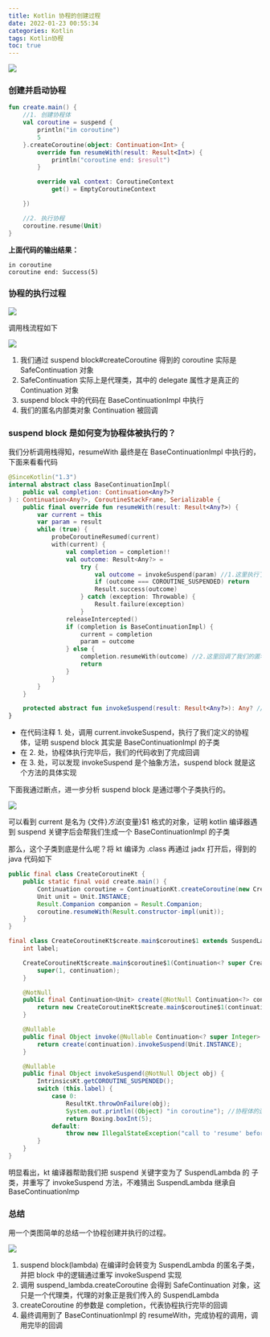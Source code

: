 ```yaml
---
title: Kotlin 协程的创建过程
date: 2022-01-23 00:55:34
categories: Kotlin
tags: Kotlin协程
toc: true
---
```


![](covers/kotlin_cover.png)

### 创建并启动协程

```kotlin
fun create.main() {
    //1. 创建协程体
    val coroutine = suspend {
        println("in coroutine")
        5
    }.createCoroutine(object: Continuation<Int> {
        override fun resumeWith(result: Result<Int>) {
            println("coroutine end: $result")
        }

        override val context: CoroutineContext
            get() = EmptyCoroutineContext

    })

    //2. 执行协程
    coroutine.resume(Unit)
}
```

**上面代码的输出结果：**
```console
in coroutine
coroutine end: Success(5)
```

### 协程的执行过程

![](./call_stack.png)

调用栈流程如下

![](./call_process.png)

1. 我们通过 suspend block#createCoroutine 得到的 coroutine 实际是 SafeContinuation 对象 
2. SafeContinuation 实际上是代理类，其中的 delegate 属性才是真正的 Continuation 对象 
3. suspend block 中的代码在 BaseContinuationImpl 中执行 
4. 我们的匿名内部类对象 Continuation 被回调

### suspend block 是如何变为协程体被执行的？

我们分析调用栈得知，resumeWith 最终是在 BaseContinuationImpl 中执行的，下面来看看代码

```kotlin
@SinceKotlin("1.3")
internal abstract class BaseContinuationImpl(
    public val completion: Continuation<Any?>?
) : Continuation<Any?>, CoroutineStackFrame, Serializable {
    public final override fun resumeWith(result: Result<Any?>) {
        var current = this
        var param = result
        while (true) {
            probeCoroutineResumed(current)
            with(current) {
                val completion = completion!!
                val outcome: Result<Any?> =
                    try {
                        val outcome = invokeSuspend(param) //1.这里执行了 suspend block
                        if (outcome === COROUTINE_SUSPENDED) return
                        Result.success(outcome)
                    } catch (exception: Throwable) {
                        Result.failure(exception)
                    }
                releaseIntercepted()
                if (completion is BaseContinuationImpl) {
                    current = completion
                    param = outcome
                } else {
                    completion.resumeWith(outcome) //2.这里回调了我们的匿名内部类
                    return
                }
            }
        }
    }

    protected abstract fun invokeSuspend(result: Result<Any?>): Any? //3. 抽象方法
}
```
* 在代码注释 1. 处，调用 current.invokeSuspend，执行了我们定义的协程体，证明 suspend block 其实是 BaseContinuationImpl 的子类 
* 在 2. 处，协程体执行完毕后，我们的代码收到了完成回调 
* 在 3. 处，可以发现 invokeSuspend 是个抽象方法，suspend block 就是这个方法的具体实现

下面我通过断点，进一步分析 suspend block 是通过哪个子类执行的。

![](./break_point.png)

可以看到 current 是名为 {文件}${方法}${变量}$1 格式的对象，证明 kotlin 编译器遇到 suspend 关键字后会帮我们生成一个 BaseContinuationImpl 的子类

那么，这个子类到底是什么呢？将 kt 编译为 .class 再通过 jadx 打开后，得到的 java 代码如下

```java
public final class CreateCoroutineKt {
    public static final void create.main() {
        Continuation coroutine = ContinuationKt.createCoroutine(new CreateCoroutineKt$create.main$coroutine$1(null), new CreateCoroutineKt$create.main$coroutine$2());
        Unit unit = Unit.INSTANCE;
        Result.Companion companion = Result.Companion;
        coroutine.resumeWith(Result.constructor-impl(unit));
    }
}
```

```java
final class CreateCoroutineKt$create.main$coroutine$1 extends SuspendLambda implements Function1<Continuation<? super Integer>, Object> {
    int label;

    CreateCoroutineKt$create.main$coroutine$1(Continuation<? super CreateCoroutineKt$create.main$coroutine$1> continuation) {
        super(1, continuation);
    }

    @NotNull
    public final Continuation<Unit> create(@NotNull Continuation<?> continuation) {
        return new CreateCoroutineKt$create.main$coroutine$1(continuation);
    }

    @Nullable
    public final Object invoke(@Nullable Continuation<? super Integer> continuation) {
        return create(continuation).invokeSuspend(Unit.INSTANCE);
    }

    @Nullable
    public final Object invokeSuspend(@NotNull Object obj) {
        IntrinsicsKt.getCOROUTINE_SUSPENDED();
        switch (this.label) {
            case 0:
                ResultKt.throwOnFailure(obj);
                System.out.println((Object) "in coroutine"); //协程体的逻辑
                return Boxing.boxInt(5);
            default:
                throw new IllegalStateException("call to 'resume' before 'invoke' with coroutine");
        }
    }
}
```

明显看出，kt 编译器帮助我们把 suspend 关键字变为了 SuspendLambda 的 子类，并重写了 invokeSuspend 方法，不难猜出 SuspendLambda 继承自 BaseContinuationImp

### 总结

用一个类图简单的总结一个协程创建并执行的过程。

![](./uml.png)
1. suspend block(lambda) 在编译时会转变为 SuspendLambda 的匿名子类，并把 block 中的逻辑通过重写 invokeSuspend 实现
2. 调用 suspend_lambda.createCoroutine 会得到 SafeContinuation 对象，这只是一个代理类，代理的对象正是我们传入的 SuspendLambda
3. createCoroutine 的参数是 completion，代表协程执行完毕的回调
4. 最终调用到了 BaseContinuationImpl 的 resumeWith，完成协程的调用，调用完毕的回调
